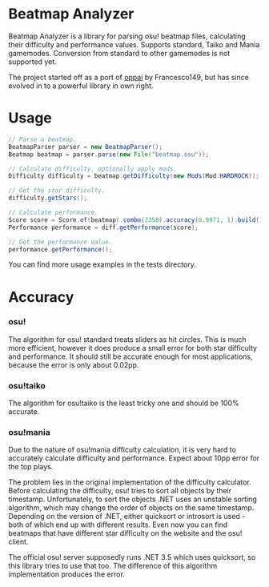 # Beatmap Analyzer

Beatmap Analyzer is a library for parsing osu! beatmap files, calculating their difficulty and performance values. Supports standard, Taiko and Mania gamemodes. Conversion from standard to other gamemodes is not supported yet.

The project started off as a port of [oppai](https://github.com/Francesco149/oppai) by Francesco149, but has since evolved in to a powerful library in own right.

# Usage

```java
// Parse a beatmap.
BeatmapParser parser = new BeatmapParser();
Beatmap beatmap = parser.parse(new File("beatmap.osu"));

// Calculate difficulty, optionally apply mods.
Difficulty difficulty = beatmap.getDifficulty(new Mods(Mod.HARDROCK));

// Get the star difficulty.
difficulty.getStars();

// Calculate performance.
Score score = Score.of(beatmap).combo(2358).accuracy(0.9971, 1).build();
Performance performance = diff.getPerformance(score);

// Get the performance value.
performance.getPerformance();
```
You can find more usage examples in the tests directory.

# Accuracy

### osu!

The algorithm for osu! standard treats sliders as hit circles. This is much more efficient, however it does produce a small error for both star difficulty and performance. It should still be accurate enough for most applications, because the error is only about 0.02pp.

### osu!taiko

The algorithm for osu!taiko is the least tricky one and should be 100% accurate.

### osu!mania

Due to the nature of osu!mania difficulty calculation, it is very hard to accurately calculate difficulty and performance. Expect about 10pp error for the top plays.

The problem lies in the original implementation of the difficulty calculator. Before calculating the difficulty, osu! tries to sort all objects by their timestamp. Unfortunately, to sort the objects .NET uses an unstable sorting algorithm, which may change the order of objects on the same timestamp. Depending on the version of .NET, either quicksort or introsort is used - both of which end up with different results. Even now you can find beatmaps that have different star difficulty on the website and the osu! client. 

The official osu! server supposedly runs .NET 3.5 which uses quicksort, so this library tries to use that too. The difference of this algorithm implementation produces the error.
